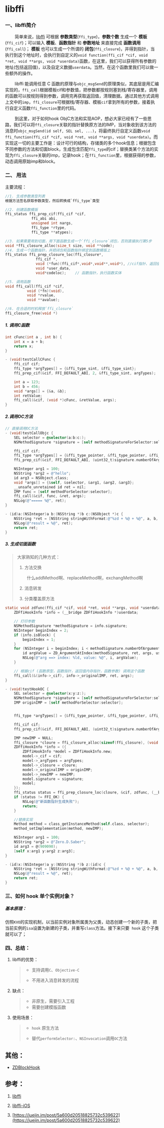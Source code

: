 # libffi

### 一、libffi简介

        简单来说，[libffi](https://github.com/libffi/libffi) 可根据 **参数类型**(`ffi_type`)，**参数个数** 生成一个 **模板**(`ffi_cif`)；可以输入 **模板**、**函数指针** 和 **参数地址** 来直接完成 **函数调用**(`ffi_call`)； **模板** 也可以生成一个所谓的 **闭包**(`ffi_closure`)，并得到指针，当执行到这个地址时，会执行到自定义的`void function(ffi_cif *cif, void *ret, void **args, void *userdata)`函数，在这里，我们可以获得所有参数的地址(包括返回值)，以及自定义数据`userdata`。当然，在这个函数里我们可以做一些额外的操作。

        libffi 能调用任意 C 函数的原理与`objc_msgSend`的原理类似，其底层是用汇编实现的，`ffi_call`根据模板cif和参数值，把参数都按规则塞到栈/寄存器里，调用的函数可以按规则得到参数，调用完再获取返回值，清理数据。通过其他方式调用上文中的`imp`，`ffi_closure`可根据栈/寄存器、模板`cif`拿到所有的参数，接着执行自定义函数`ffi_function`里的代码。

        到这里，对于如何hook ObjC方法和实现AOP，想必大家已经有了一些思路，我们可以将`ffi_closure`关联的指针替换原方法的IMP，当对象收到该方法的消息时`objc_msgSend(id self, SEL sel, ...)`，将最终执行自定义函数`void ffi_function(ffi_cif *cif, void *ret, void **args, void *userdata)`。而实现这一切的主要工作是：设计可行的结构，存储类的多个hook信息；根据包含不同参数的方法和切面block，生成包含匹配`ffi_type`的cif；替换类某个方法的实现为`ffi_closure`关联的imp，记录hook；在`ffi_function`里，根据获得的参数，动态调用原始imp和block。

### 二、 用法

主要流程：

```c
//1. 生成参数类型列表
根据方法签名获取参数类型，然后转换成`ffi_type`类型

//2. 创建函数模版
ffi_status ffi_prep_cif(ffi_cif *cif,
            ffi_abi abi,
            unsigned int nargs,
            ffi_type *rtype,
            ffi_type **atypes);

//3. 如果需要用到切面，用下面函数生成一个`ffi_closure`闭包，否则直接执行第5步
void *ffi_closure_alloc(size_t size, void **code);
//4. 生成一个函数指针，并把闭包和函数指针绑定到函数模版上
ffi_status ffi_prep_closure_loc(ffi_closure*,
              ffi_cif *,
              void (*fun)(ffi_cif*,void*,void**,void*), //cif指针、返回值、参数列表、user_data
              void *user_data,    
              void*codeloc);    // 函数指针，执行函数实体

//5. 调用函数
void ffi_call(ffi_cif *cif,
          void (*fn)(void),
          void *rvalue,
          void **avalue);

//6. 在合适的时机释放`ffi_closure`
ffi_closure_free(void *)
```

##### 1. 调用C函数

```c
int cFunc(int a , int b) {
    int x = a + b;
    return x;
}

- (void)testCallCFunc {
    ffi_cif cif;
    ffi_type *argTypes[] = {&ffi_type_sint, &ffi_type_sint};
    ffi_prep_cif(&cif, FFI_DEFAULT_ABI, 2, &ffi_type_sint, argTypes);

    int a = 123;
    int b = 456;
    void *args[] = {&a, &b};
    int retValue;
    ffi_call(&cif, (void *)cFunc, &retValue, args);
}
```

##### 2.调用OC方法

```objectivec
// 直接调用OC方法
- (void)testCallObjc {
    SEL selector = @selector(a:b:c:);
    NSMethodSignature *signature = [self methodSignatureForSelector:selector];

    ffi_cif cif;
    ffi_type *argTypes[] = {&ffi_type_pointer, &ffi_type_pointer, &ffi_type_sint, &ffi_type_pointer, &ffi_type_pointer};
    ffi_prep_cif(&cif, FFI_DEFAULT_ABI, (uint32_t)signature.numberOfArguments, &ffi_type_pointer, argTypes);

    NSInteger arg1 = 100;
    NSString *arg2 = @"hello";
    id arg3 = NSObject.class;
    void *args[] = {&self, &selector, &arg1, &arg2, &arg3};
    __unsafe_unretained id ret = nil;
    IMP func = [self methodForSelector:selector];
    ffi_call(&cif, func, &ret, args);
    NSLog(@"===== %@", ret);
}

- (id)a:(NSInteger)a b:(NSString *)b c:(NSObject *)c {
    NSString *ret = [NSString stringWithFormat:@"%zd + %@ + %@", a, b, c];
    NSLog(@"result = %@", ret);
    return ret;
}
```

##### 3. 生成切面函数

>  大家熟知的几种方式：
> 
> 1. 方法交换
> 
>         什么addMethod啊、replaceMethod啊，exchangMethod啊
> 
> 2. 消息转发
> 
> 3. 分类覆盖原方法

```objectivec
static void zdfunc(ffi_cif *cif, void *ret, void **args, void *userdata) {
    ZDFfiHookInfo *info = (__bridge ZDFfiHookInfo *)userdata;

    // 打印参数
    NSMethodSignature *methodSignature = info.signature;
    NSInteger beginIndex = 2;
    if (info.isBlock) {
        beginIndex = 1;
    }
    for (NSInteger i = beginIndex; i < methodSignature.numberOfArguments; ++i) {
        id argValue = ZD_ArgumentAtIndex(methodSignature, ret, args, userdata, i);
        NSLog(@"arg ==> index: %ld, value: %@", i, argValue);
    }

    // 根据cif (函数原型，函数指针，返回值内存指针，函数参数) 调用这个函数
    ffi_call(&(info->_cif), info->_originalIMP, ret, args);
}

- (void)testHookOC {
    SEL selector = @selector(x:y:z:);
    NSMethodSignature *signature = [self methodSignatureForSelector:selector];
    IMP originIMP = [self methodForSelector:selector];


    ffi_type *argTypes[] = {&ffi_type_pointer, &ffi_type_pointer, &ffi_type_sint, &ffi_type_pointer, &ffi_type_pointer};

    ffi_cif cif;
    ffi_prep_cif(&cif, FFI_DEFAULT_ABI, (uint32_t)signature.numberOfArguments, &ffi_type_pointer, argTypes);

    IMP newIMP = NULL;
    ffi_closure *cloure = ffi_closure_alloc(sizeof(ffi_closure), (void *)&newIMP);
    ZDFfiHookInfo *info = ({
        ZDFfiHookInfo *model = ZDFfiHookInfo.new;
        model->_cif = cif;
        model->_argTypes = argTypes;
        model->_closure = cloure;
        model->_originalIMP = originIMP;
        model->_newIMP = newIMP;
        model.signature = signature;
        model;
    });
    ffi_status status = ffi_prep_closure_loc(cloure, &cif, zdfunc, (__bridge void *)info, newIMP);
    if (status != FFI_OK) {
        NSLog(@"新函数指针生成失败");
        return;
    }

    //替换实现
    Method method = class_getInstanceMethod(self.class, selector);
    method_setImplementation(method, newIMP);

    NSInteger arg1 = 100;
    NSString *arg2 = @"Zero.D.Saber";
    id arg3 = @(909090);
    [self x:arg1 y:arg2 z:arg3];
}

- (id)x:(NSInteger)a y:(NSString *)b z:(id)c {
    NSString *ret = [NSString stringWithFormat:@"%zd + %@ + %@", a, b, c];
    NSLog(@"result = %@", ret);
    return ret;
}
```

### 三、如何 hook 单个实例对象？

##### 基本原理：

仿照`KVO`的实现机制，以当前实例对象所属类为父类，动态创建一个新的子类，把当前实例的`isa`设置为新建的子类，并重写`class`方法。接下来只要  `hook` 这个子类就可以了；

### 四、总结：

1. libffi的优势：
   
   > + 支持调用`C`、`Objective-C`
   > 
   > + 不用进入消息转发的流程

2. 缺点：
   
   > + 非原生，需要引入工程
   > + 需要创建模版函数

3. 使用场景：
   
   > + `hook` 原生方法
   > 
   > + 替代`performSelector:`、`NSInvocation`调用`OC`方法

## 其他：

+ [ZDBlockHook](https://github.com/faimin/ZDBlockHook)

## 参考：

1. [libffi](https://github.com/libffi/libffi)

2. [libffi-iOS](https://github.com/sunnyxx/libffi-iOS)

3. [https://juejin.im/post/5a600d20518825732c539622](https://juejin.im/post/5a600d20518825732c539622)
